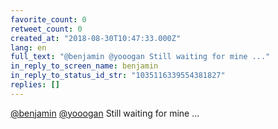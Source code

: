 ```yaml
---
favorite_count: 0
retweet_count: 0
created_at: "2018-08-30T10:47:33.000Z"
lang: en
full_text: "@benjamin @yooogan Still waiting for mine ..."
in_reply_to_screen_name: benjamin
in_reply_to_status_id_str: "1035116339554381827"
replies: []
---
```


[@benjamin](https://twitter.com/benjamin)
[@yooogan](https://twitter.com/yooogan) Still waiting for mine ...
